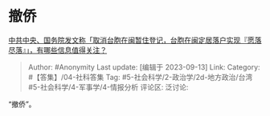 # 撤侨
[中共中央、国务院发文称「取消台胞在闽暂住登记，台胞在闽定居落户实现『愿落尽落』」，有哪些信息值得关注？](https://www.zhihu.com/question/621690916/answer/3209038048)

> Author: #Anonymity
> Last update: [编辑于 2023-09-13]
> Link:
> Category: #【答集】/04-社科答集
> Tag: #5-社会科学/2-政治学/2d-地方政治/台湾 #5-社会科学/4-军事学/4-情报分析
> 评论区:
> 泛讨论:

“撤侨”。

